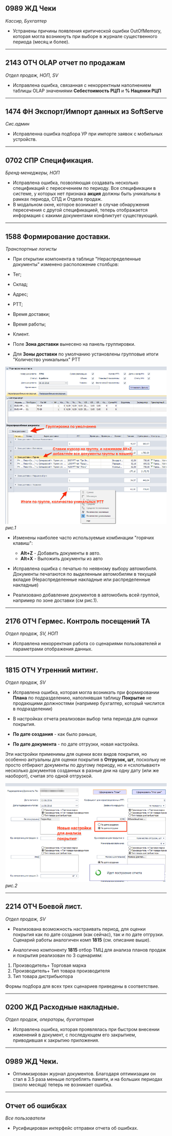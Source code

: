
[//]:# (Абросимов)
## 0989 ЖД Чеки
*Кассир, Бухгалтер*

- Устранены причины появления критической ошибки OutOfMemory, которая могла возникнуть при выборе в журнале существенного периода (месяц и более).

----------------
[//]:# (Абросимов)
## 2143 ОТЧ OLAP отчет по продажам
*Отдел продаж, НОП, SV*

- Исправлена ошибка, связанная с некорректным наполнением таблицы OLAP значениями **Себестоимость РЦП** и **% Наценки РЦП**

----------------
[//]:# (Абросимов)
## 1474 ФН Экспорт/Импорт данных из SoftServe
*Сис.админ*

- Исправленна ошибка подбора УР при импорте заявок с мобильных устройств.

----------
[//]:# (Абросимов)
## 0702 СПР Спецификация.
*Бренд-менеджеры, НОП*

- Исправлена ошибка, позволяющая создавать несколько спецификаций с пересечением по периоду. Все спецификации в системе, у которых нет признака **акция** должны быть уникальны в рамках периода, СПД и Отдела продаж.
- В модальном окне, которое возникает в случае обнаружения пересечения с другой спецификацией, теперь отображается информация с какими документами конфликтует существующий.

--------------
[//]:# (Абросимов)
## 1588 Формирование доставки.
*Транспортные логисты*

- При открытии компонента в таблице "Нераспределенные документы" изменено расположение столбцов:

 - Тег;
 - Склад;
 - Адрес;
 - РТТ;
 - Время доставки;
 - Время работы;
 - Клиент.
- Поле **Зона доставки** вынесено на панель группировки.
- Для **Зоны доставки**   по умолчанию установлены групповые итоги "Количество уникальных" РТТ

![рис.1](./media/1588.png "рис.1")
*рис.1*

- Изменены наиболее часто используемые комбинации "горячих клавиш":
  - **Alt+Z** - Добавить документы в авто.
  - **Alt+X** - Выложить документы из авто
- Исправлена ошибка с печатью по неявному выбору автомобиля. Документы печатаются по выделенным автомобилям в текущей вкладке (Нераспределенные накладные или распределенные накладные)

- Реализовано добавление документов в автомобиль всей группой, например по зоне доставки (см рис.1).

--------------
[//]:# (Абросимов)

## 2176 ОТЧ Гермес. Контроль посещений ТА
*Отдел продаж, SV, НОП*

- Исправлена некорректная работа со сценариями пользователей и параметрами отображения данных.

--------------
[//]:# (Абросимов)
## 1815 ОТЧ Утренний митинг.
*Отдел продаж, SV*

- Исправлена ошибка,  которая могла возникать при формировании **Плана** по подразделению, наполнявшая таблицу **Покрытие** не продающими должностями (например бухгалтер, который числится в подразделении)


- В настройках отчета реализован выбор типа периода для оценки покрытия.
 - **По дате создания** - как было раньше,
 - **По дате документа** - по дате отгрузки, новая настройка.

Эти настройки применимы для оценки всех видов покрытия, но особенно актуальны для оценки покрытия в **Отгрузок, шт**, поскольку не просто отбирают документы по другому периоду, но и «схлопывают» несколько документов созданных в разные дни на одну дату (или же наоборот), считая это одной отгрузкой.

![рис.2](./media/1815.png "рис.2")
*рис.2*

------
## 2214 ОТЧ Боевой лист.
*Отдел продаж, SV*

- Реализована возможность настраивать период, для оценки покрытия как по дате создания (как сейчас), так и по дате отгрузки. Сценарий работы аналогичен комп **1815** (см. описание выше).

- Аналогично компоненту **1815** отбор ТМЦ для анализа планов продаж и покрытия реализован  по 3 сценариям:
 1. Производитель+ Торговая марка
 2. Производитель+ Тип товара производителя
 3. Тип товара дистрибьютора

Формы подбора для всех трех сценариев приведены в соответствие.

--------------
[//]:# (Абросимов)
## 0200 ЖД Расходные накладные.
*Отдел продаж, операторы, бухгалтерия*

- Исправлена ошибка, которая проявлялась при быстром внесении изменений в документ, с последующем его закрытием, приводившая к закрытию приложения.



-----------------------
[//]:# (Абросимов)
## 0989 ЖД Чеки.

- Оптимизирован журнал документов. Благодаря оптимизации он стал  в 3.5 раза меньше потреблять памяти, и на больших периодах (около месяца) теперь не возникает ошибка.

-----------------------
[//]:# (Абросимов)
## Отчет об ошибках
*Все пользователи*

- Русифицирован интерфейс отправки отчета об ошибках.
